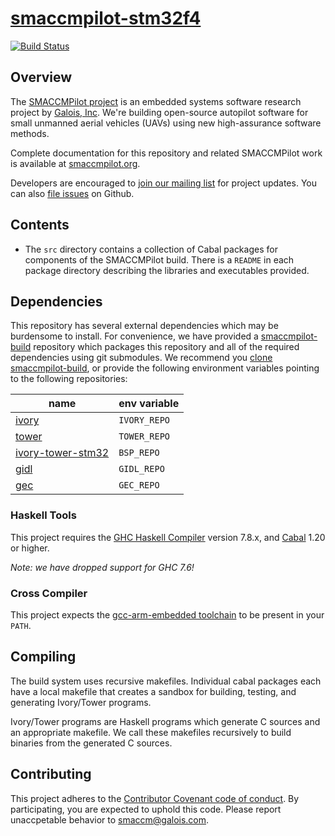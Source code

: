 [smaccmpilot-stm32f4](http://github.com/galoisinc/smaccmpilot-stm32f4)
==============================
[![Build Status](https://travis-ci.org/GaloisInc/smaccmpilot-stm32f4.svg?branch=master)](https://travis-ci.org/GaloisInc/smaccmpilot-stm32f4)

## Overview

The [SMACCMPilot project][smaccmpilot.org] is an embedded systems software
research project by [Galois, Inc][galois]. We're building open-source autopilot
software for small unmanned aerial vehicles (UAVs) using new high-assurance
software methods.

Complete documentation for this repository and related SMACCMPilot work is
available at [smaccmpilot.org][].

Developers are encouraged to [join our mailing list][list] for project
updates. You can also [file issues][issues] on Github.

[galois]: http://galois.com
[smaccmpilot.org]: http://smaccmpilot.org
[list]: http://community.galois.com/mailman/listinfo/smaccmpilot
[issues]: https://github.com/galoisinc/smaccmpilot-stm32f4/issues

## Contents

- The `src` directory contains a collection of Cabal packages for components
  of the SMACCMPilot build. There is a `README` in each package directory
  describing the libraries and executables provided.

## Dependencies

This repository has several external dependencies which may be burdensome to
install. For convenience, we have provided a [smaccmpilot-build][] repository
which packages this repository and all of the required dependencies using git
submodules. We recommend you [clone smaccmpilot-build][smaccmpilot-build], or
provide the following environment variables pointing to the following
repositories:

| name | env variable |
|------|--------------|
| [ivory][] | `IVORY_REPO` |
| [tower][] | `TOWER_REPO` |
| [ivory-tower-stm32][] | `BSP_REPO` |
| [gidl][] | `GIDL_REPO` |
| [gec][] | `GEC_REPO` |

[smaccmpilot-build]: https://github.com/galoisinc/smaccmpilot-build
[ivory]: https://github.com/galoisinc/ivory
[tower]: https://github.com/galoisinc/tower
[ivory-tower-stm32]: https://github.com/galoisinc/ivory-tower-stm32
[gec]: https://github.com/galoisinc/gec
[gidl]: https://github.com/galoisinc/gidl

### Haskell Tools

This project requires the [GHC Haskell Compiler][ghc] version 7.8.x, and [Cabal][] 1.20 or higher.

*Note: we have dropped support for GHC 7.6!*

[ghc]: https://www.haskell.org/ghc
[Cabal]: https://www.haskell.org/cabal

### Cross Compiler

This project expects the [gcc-arm-embedded toolchain][1] to be present in your
`PATH`.

[1]:https://launchpad.net/gcc-arm-embedded

## Compiling

The build system uses recursive makefiles. Individual cabal packages each have
a local makefile that creates a sandbox for building, testing, and generating
Ivory/Tower programs.

Ivory/Tower programs are Haskell programs which generate C sources and an
appropriate makefile. We call these makefiles recursively to build binaries from
the generated C sources.

## Contributing

This project adheres to the
[Contributor Covenant code of conduct](CODE_OF_CONDUCT.md).
By participating, you are expected to uphold this code. Please report unaccpetable
behavior to [smaccm@galois.com](mailto:smaccm@galois.com).

